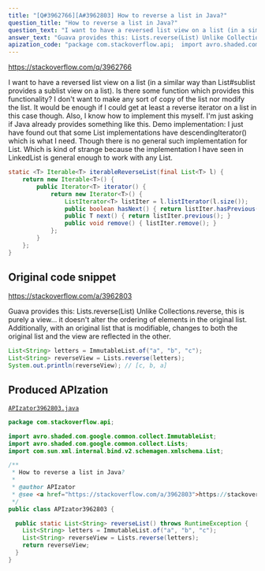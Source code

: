 ```yaml
---
title: "[Q#3962766][A#3962803] How to reverse a list in Java?"
question_title: "How to reverse a list in Java?"
question_text: "I want to have a reversed list view on a list (in a similar way than List#sublist provides a sublist view on a list). Is there some function which provides this functionality? I don't want to make any sort of copy of the list nor modify the list. It would be enough if I could get at least a reverse iterator on a list in this case though. Also, I know how to implement this myself. I'm just asking if Java already provides something like this. Demo implementation: I just have found out that some List implementations have descendingIterator() which is what I need. Though there is no general such implementation for List. Which is kind of strange because the implementation I have seen in LinkedList is general enough to work with any List."
answer_text: "Guava provides this: Lists.reverse(List) Unlike Collections.reverse, this is purely a view... it doesn't alter the ordering of elements in the original list. Additionally, with an original list that is modifiable, changes to both the original list and the view are reflected in the other."
apization_code: "package com.stackoverflow.api;  import avro.shaded.com.google.common.collect.ImmutableList; import avro.shaded.com.google.common.collect.Lists; import com.sun.xml.internal.bind.v2.schemagen.xmlschema.List;  /**  * How to reverse a list in Java?  *  * @author APIzator  * @see <a href=\"https://stackoverflow.com/a/3962803\">https://stackoverflow.com/a/3962803</a>  */ public class APIzator3962803 {    public static List<String> reverseList() throws RuntimeException {     List<String> letters = ImmutableList.of(\"a\", \"b\", \"c\");     List<String> reverseView = Lists.reverse(letters);     return reverseView;   } }"
---
```


https://stackoverflow.com/q/3962766

I want to have a reversed list view on a list (in a similar way than List#sublist provides a sublist view on a list). Is there some function which provides this functionality?
I don&#x27;t want to make any sort of copy of the list nor modify the list.
It would be enough if I could get at least a reverse iterator on a list in this case though.
Also, I know how to implement this myself. I&#x27;m just asking if Java already provides something like this.
Demo implementation:
I just have found out that some List implementations have descendingIterator() which is what I need. Though there is no general such implementation for List. Which is kind of strange because the implementation I have seen in LinkedList is general enough to work with any List.


```java
static <T> Iterable<T> iterableReverseList(final List<T> l) {
    return new Iterable<T>() {
        public Iterator<T> iterator() {
            return new Iterator<T>() {
                ListIterator<T> listIter = l.listIterator(l.size());                    
                public boolean hasNext() { return listIter.hasPrevious(); }
                public T next() { return listIter.previous(); }
                public void remove() { listIter.remove(); }                 
            };
        }
    };
}
```


## Original code snippet

https://stackoverflow.com/a/3962803

Guava provides this: Lists.reverse(List)
Unlike Collections.reverse, this is purely a view... it doesn&#x27;t alter the ordering of elements in the original list. Additionally, with an original list that is modifiable, changes to both the original list and the view are reflected in the other.

```java
List<String> letters = ImmutableList.of("a", "b", "c");
List<String> reverseView = Lists.reverse(letters); 
System.out.println(reverseView); // [c, b, a]
```

## Produced APIzation

[`APIzator3962803.java`](https://github.com/pasqualesalza/apization-temp-data/raw/master/apizations/java/APIzator3962803.java)

```java
package com.stackoverflow.api;

import avro.shaded.com.google.common.collect.ImmutableList;
import avro.shaded.com.google.common.collect.Lists;
import com.sun.xml.internal.bind.v2.schemagen.xmlschema.List;

/**
 * How to reverse a list in Java?
 *
 * @author APIzator
 * @see <a href="https://stackoverflow.com/a/3962803">https://stackoverflow.com/a/3962803</a>
 */
public class APIzator3962803 {

  public static List<String> reverseList() throws RuntimeException {
    List<String> letters = ImmutableList.of("a", "b", "c");
    List<String> reverseView = Lists.reverse(letters);
    return reverseView;
  }
}

```